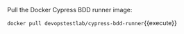 Pull the Docker Cypress BDD runner image:

`docker pull devopstestlab/cypress-bdd-runner`{{execute}}
